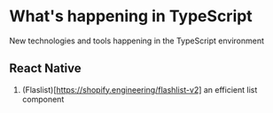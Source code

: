 # What's happening in TypeScript

New technologies and tools happening in the TypeScript environment

## React Native
1. (Flaslist)[https://shopify.engineering/flashlist-v2] an efficient list component
